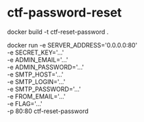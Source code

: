 # ctf-password-reset

docker build -t ctf-reset-password .  

docker run -e SERVER_ADDRESS='0.0.0.0:80' \
    -e SECRET_KEY='...' \
    -e ADMIN_EMAIL='...' \
    -e ADMIN_PASSWORD='...' \
    -e SMTP_HOST='...' \
    -e SMTP_LOGIN='...' \
    -e SMTP_PASSWORD='...' \
    -e FROM_EMAIL='...' \
    -e FLAG='...' \
    -p 80:80 ctf-reset-password
